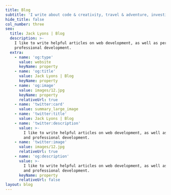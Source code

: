 ```yaml
---
title: Blog
subtitle: 'I write about code & creativity, travel & adventure, investing & business'
hide_title: false
col_number: three
seo:
  title: Jack Lyons | Blog
  description: >-
    I like to write helpful articles on web development, as well as personal and
    professional development.
  extra:
    - name: 'og:type'
      value: website
      keyName: property
    - name: 'og:title'
      value: Jack Lyons | Blog
      keyName: property
    - name: 'og:image'
      value: images/12.jpg
      keyName: property
      relativeUrl: true
    - name: 'twitter:card'
      value: summary_large_image
    - name: 'twitter:title'
      value: Jack Lyons | Blog
    - name: 'twitter:description'
      value: >-
        I like to write helpful articles on web development, as well as personal
        and professional development.
    - name: 'twitter:image'
      value: images/12.jpg
      relativeUrl: true
    - name: 'og:description'
      value: >-
        I like to write helpful articles on web development, as well as personal
        and professional development.
      keyName: property
      relativeUrl: false
layout: blog
---
```

